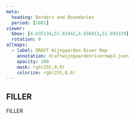 ```yaml
---
meta:
  heading: Borders and Boundaries
  period: [1881]
viewer:
  bbox: [4.635134,51.81042,4.836011,51.893319]
  rotation: 0
allmaps:
  - label: DRAFT Wijngaarden River Map
    annotation: draftwijngaardenrivermap3.json
    opacity: 100
    mask: rgb(255,0,0)
    colorize: rgb(255,0,0)
---
```


## FILLER

FILLER
